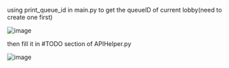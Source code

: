 using print_queue_id in main.py to get the queueID of current lobby(need to create one first)

![image](https://github.com/user-attachments/assets/64b077ba-fb35-4b18-8e42-55182b649b3f)

then fill it in #TODO section of APIHelper.py

![image](https://github.com/user-attachments/assets/a3d0565e-1164-4aca-bbda-697421afb8fa)
